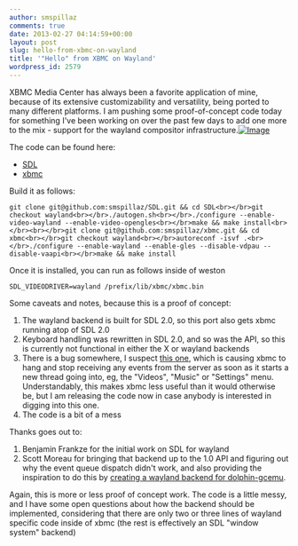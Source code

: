 ```yaml
---
author: smspillaz
comments: true
date: 2013-02-27 04:14:59+00:00
layout: post
slug: hello-from-xbmc-on-wayland
title: '"Hello" from XBMC on Wayland'
wordpress_id: 2579
---
```


XBMC Media Center has always been a favorite application of mine, because of its extensive customizability and versatility, being ported to many different platforms. I am pushing some proof-of-concept code today for something I've been working on over the past few days to add one more to the mix - support for the wayland compositor infrastructure.[![Image](http://smspillaz.files.wordpress.com/2013/02/wayland-screenshot.png?w=710)](http://smspillaz.files.wordpress.com/2013/02/wayland-screenshot.png)

The code can be found here:

  * [SDL](https://github.com/smspillaz/SDL)
  * [xbmc](https://github.com/smspillaz/xbmc)

Build it as follows:
    
    git clone git@github.com:smspillaz/SDL.git && cd SDL<br></br>git checkout wayland<br></br>./autogen.sh<br></br>./configure --enable-video-wayland --enable-video-opengles<br></br>make && make install<br></br><br></br>git clone git@github.com:smspillaz/xbmc.git && cd xbmc<br></br>git checkout wayland<br></br>autoreconf -isvf .<br></br>./configure --enable-wayland --enable-gles --disable-vdpau --disable-vaapi<br></br>make && make install

Once it is installed, you can run as follows inside of weston
    
    SDL_VIDEODRIVER=wayland /prefix/lib/xbmc/xbmc.bin

Some caveats and notes, because this is a proof of concept:

  1. The wayland backend is built for SDL 2.0, so this port also gets xbmc running atop of SDL 2.0
  2. Keyboard handling was rewritten in SDL 2.0, and so was the API, so this is currently not functional in either the X or wayland backends
  3. There is a bug somewhere, I suspect [this one](https://bugassistant.libreoffice.org/show_bug.cgi?id=60658), which is causing xbmc to hang and stop receiving any events from the server as soon as it starts a new thread going into, eg, the "Videos", "Music" or "Settings" menu. Understandably, this makes xbmc less useful than it would otherwise be, but I am releasing the code now in case anybody is interested in digging into this one.
  4. The code is a bit of a mess

Thanks goes out to:

  1. Benjamin Frankze for the initial work on SDL for wayland
  2. Scott Moreau for bringing that backend up to the 1.0 API and figuring out why the event queue dispatch didn't work, and also providing the inspiration to do this by [creating a wayland backend for dolphin-gcemu](http://lists.freedesktop.org/archives/wayland-devel/2013-February/007470.html).

Again, this is more or less proof of concept work. The code is a little messy, and I have some open questions about how the backend should be implemented, considering that there are only two or three lines of wayland specific code inside of xbmc (the rest is effectively an SDL "window system" backend)
